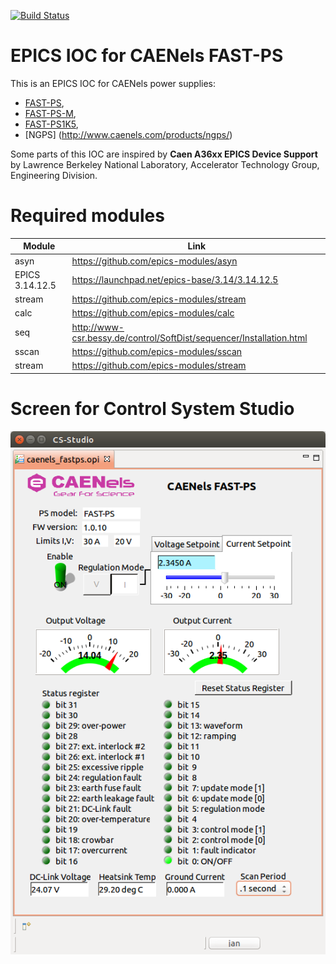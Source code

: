 
[![Build Status](https://travis-ci.org/CAENels/EPICS-CaenelsFastPS.svg?branch=master)](https://travis-ci.org/CAENels/EPICS-CaenelsFastPS)


EPICS IOC for CAENels FAST-PS
=============================

This is an EPICS IOC for CAENels power supplies:

  * [FAST-PS](http://www.caenels.com/products/fast-ps/),
  * [FAST-PS-M](http://www.caenels.com/products/fast-ps-m/),
  * [FAST-PS1K5](http://www.caenels.com/products/fast-ps-1k5/),
  * [NGPS] (http://www.caenels.com/products/ngps/)

Some parts of this IOC are inspired by **Caen A36xx EPICS Device Support** by
Lawrence Berkeley National Laboratory, Accelerator Technology Group,
Engineering Division.


Required modules
================

| Module | Link |
| --- | --- |
| asyn | https://github.com/epics-modules/asyn |
| EPICS 3.14.12.5 | https://launchpad.net/epics-base/3.14/3.14.12.5 |
| stream | https://github.com/epics-modules/stream |
| calc | https://github.com/epics-modules/calc |
| seq | http://www-csr.bessy.de/control/SoftDist/sequencer/Installation.html |
| sscan | https://github.com/epics-modules/sscan |
| stream | https://github.com/epics-modules/stream |


Screen for Control System Studio
================================

![Screen for CSS](Documentation/fastps_css_screen.png)
